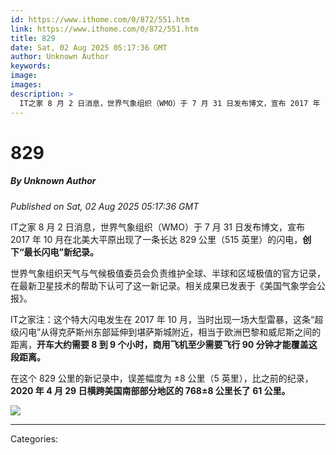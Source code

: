 ```yaml
---
id: https://www.ithome.com/0/872/551.htm
link: https://www.ithome.com/0/872/551.htm
title: 829
date: Sat, 02 Aug 2025 05:17:36 GMT
author: Unknown Author
keywords: 
image: 
images: 
description: >
  IT之家 8 月 2 日消息，世界气象组织（WMO）于 7 月 31 日发布博文，宣布 2017 年 10 月在北美大平原出现了一条长达 829 公里（515 英里）的闪电，创下“最长闪电”新纪录。世界气象组织天气与气候极值委员会负责维护全球、半球和区域极值的官方记录，在最新卫星技术的帮助下认可了这一新记录。相关成果已发表于《美国气象学会公报》。IT之家注：这个特大闪电发生在 2017 年 10 月，当时出现一场大型雷暴，这条“超级闪电”从得克萨斯州东部延伸到堪萨斯城附近，相当于欧洲巴黎和威尼斯之间的距离，开车大约需要 8 到 9 个小时，商用飞机至少需要飞行 90 分钟才能覆盖这段距离。在这个 829 公里的新记录中，误差幅度为 ±8 公里（5 英里），比之前的纪录，2020 年 4 月 29 日横跨美国南部部分地区的 768±8 公里长了 61 公里。
---
```

# 829
##### By Unknown Author
_Published on Sat, 02 Aug 2025 05:17:36 GMT_

IT之家 8 月 2 日消息，世界气象组织（WMO）于 7 月 31 日发布博文，宣布 2017 年 10 月在北美大平原出现了一条长达 829 公里（515 英里）的闪电，**创下“最长闪电”新纪录。**

世界气象组织天气与气候极值委员会负责维护全球、半球和区域极值的官方记录，在最新卫星技术的帮助下认可了这一新记录。相关成果已发表于《美国气象学会公报》。

IT之家注：这个特大闪电发生在 2017 年 10 月，当时出现一场大型雷暴，这条“超级闪电”从得克萨斯州东部延伸到堪萨斯城附近，相当于欧洲巴黎和威尼斯之间的距离，**开车大约需要 8 到 9 个小时，商用飞机至少需要飞行 90 分钟才能覆盖这段距离。**

在这个 829 公里的新记录中，误差幅度为 ±8 公里（5 英里），比之前的纪录，**2020 年 4 月 29 日横跨美国南部部分地区的 768±8 公里长了 61 公里。**

![](https://img.ithome.com/newsuploadfiles/2025/8/aaa53afb-e572-4a50-a392-809e18b0919b.jpg?x-bce-process=image/format,f_auto)

---
Categories: 